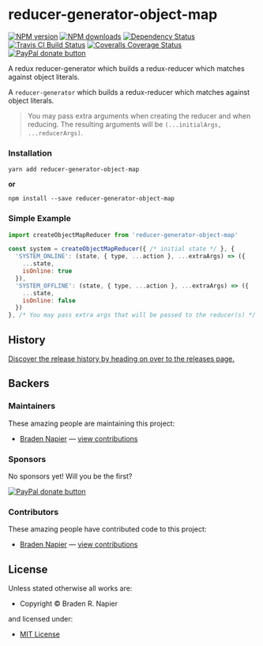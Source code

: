 <!-- TITLE/ -->

<h1>reducer-generator-object-map</h1>

<!-- /TITLE -->


<!-- BADGES/ -->

<span class="badge-npmversion"><a href="https://npmjs.org/package/reducer-generator-object-map" title="View this project on NPM"><img src="https://img.shields.io/npm/v/reducer-generator-object-map.svg" alt="NPM version" /></a></span>
<span class="badge-npmdownloads"><a href="https://npmjs.org/package/reducer-generator-object-map" title="View this project on NPM"><img src="https://img.shields.io/npm/dm/reducer-generator-object-map.svg" alt="NPM downloads" /></a></span>
<span class="badge-daviddm"><a href="https://david-dm.org/Dash-OS/reducer-generator-object-map" title="View the status of this project's dependencies on DavidDM"><img src="https://img.shields.io/david/Dash-OS/reducer-generator-object-map.svg" alt="Dependency Status" /></a></span>
<span class="badge-travisci"><a href="http://travis-ci.org/Dash-OS/reducer-generator-object-map" title="Check this project's build status on TravisCI"><img src="https://img.shields.io/travis/Dash-OS/reducer-generator-object-map/master.svg" alt="Travis CI Build Status" /></a></span>
<span class="badge-coveralls"><a href="https://coveralls.io/r/Dash-OS/reducer-generator-object-map" title="View this project's coverage on Coveralls"><img src="https://img.shields.io/coveralls/Dash-OS/reducer-generator-object-map.svg" alt="Coveralls Coverage Status" /></a></span>
<span class="badge-paypal"><a href="https://paypal.me/bradynapier" title="Donate to this project using Paypal"><img src="https://img.shields.io/badge/paypal-donate-yellow.svg" alt="PayPal donate button" /></a></span>

<!-- /BADGES -->


<!-- DESCRIPTION/ -->

A redux reducer-generator which builds a redux-reducer which matches against object literals.

<!-- /DESCRIPTION -->


A `reducer-generator` which builds a redux-reducer which matches against 
object literals.

> You may pass extra arguments when creating the reducer and when reducing. 
> The resulting arguments will be `(...initialArgs, ...reducerArgs)`.

### Installation

```
yarn add reducer-generator-object-map
```

**or**

```
npm install --save reducer-generator-object-map
```

### Simple Example

```js
import createObjectMapReducer from 'reducer-generator-object-map'

const system = createObjectMapReducer({ /* initial state */ }, {
  'SYSTEM_ONLINE': (state, { type, ...action }, ...extraArgs) => ({
    ...state,
    isOnline: true
  }),
  'SYSTEM_OFFLINE': (state, { type, ...action }, ...extraArgs) => ({
    ...state,
    isOnline: false
  })
}, /* You may pass extra args that will be passed to the reducer(s) */ )
```

<!-- HISTORY/ -->

<h2>History</h2>

<a href="https://github.com/Dash-OS/reducer-generator-object-map/releases">Discover the release history by heading on over to the releases page.</a>

<!-- /HISTORY -->


<!-- BACKERS/ -->

<h2>Backers</h2>

<h3>Maintainers</h3>

These amazing people are maintaining this project:

<ul><li><a href="https://github.com/bradennapier">Braden Napier</a> — <a href="https://github.com/Dash-OS/reducer-generator-object-map/commits?author=bradennapier" title="View the GitHub contributions of Braden Napier on repository Dash-OS/reducer-generator-object-map">view contributions</a></li></ul>

<h3>Sponsors</h3>

No sponsors yet! Will you be the first?

<span class="badge-paypal"><a href="https://paypal.me/bradynapier" title="Donate to this project using Paypal"><img src="https://img.shields.io/badge/paypal-donate-yellow.svg" alt="PayPal donate button" /></a></span>

<h3>Contributors</h3>

These amazing people have contributed code to this project:

<ul><li><a href="https://github.com/bradennapier">Braden Napier</a> — <a href="https://github.com/Dash-OS/reducer-generator-object-map/commits?author=bradennapier" title="View the GitHub contributions of Braden Napier on repository Dash-OS/reducer-generator-object-map">view contributions</a></li></ul>



<!-- /BACKERS -->


<!-- LICENSE/ -->

<h2>License</h2>

Unless stated otherwise all works are:

<ul><li>Copyright &copy; Braden R. Napier</li></ul>

and licensed under:

<ul><li><a href="http://spdx.org/licenses/MIT.html">MIT License</a></li></ul>

<!-- /LICENSE -->

